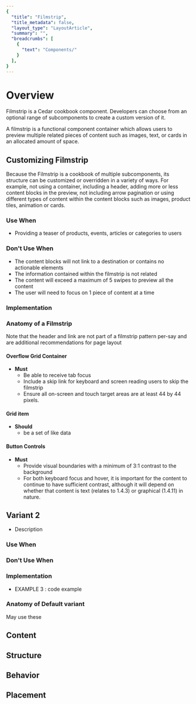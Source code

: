 ```yaml
---
{
  "title": "Filmstrip",
  "title_metadata": false,
  "layout_type": "LayoutArticle",
  "summary": "",
  "breadcrumbs": [
    {
      "text": "Components/"
    }
  ],
}
---
```



<cdr-doc-table-of-contents-shell >

# Overview
    

<cdr-doc-alert icon="info">Filmstrip is a Cedar cookbook component. Developers can choose from an optional range of subcomponents to create a custom version of it.</cdr-doc-alert>

A filmstrip is a functional component container which allows users to preview multiple related pieces of content such as images, text, or cards in an allocated amount of space.

## Customizing Filmstrip

Because the Filmstrip is a cookbook of multiple subcomponents, its structure can be customized or overridden in a variety of ways. For example, not using a container, including a header, adding more or less content blocks in the preview, not including arrow pagination or using different types of content within the content blocks such as images, product tiles, animation or cards.

### Use When
- Providing a teaser of products, events, articles or categories to users

### Don't Use When
- The content blocks will not link to a destination or contains no actionable elements
- The information contained within the filmstrip is not related
- The content will exceed a maximum of 5 swipes to preview all the content
- The user will need to focus on 1 piece of content at a time 

### Implementation

<cdr-img src="https://i.imgur.com/Co3dIqI.jpg" alt="image of REI.com product recommendations filmstrip"/>

### Anatomy of a Filmstrip

<cdr-img src="https://i.imgur.com/ZSpOvmp.jpg" alt="a wireframe outlining the parts listed below"/>

Note that the header and link are not part of a filmstrip pattern per-say and are additional recommendations for page layout
#### Overflow Grid Container

- **Must**
  - Be able to receive tab focus
  - Include a skip link for keyboard and screen reading users to skip the filmstrip
  - Ensure all on-screen and touch target areas are at least 44 by 44 pixels.

#### Grid item

- **Should**
  - be a set of like data

#### Button Controls

- **Must**
  - Provide visual boundaries with a minimum of 3:1 contrast to the background
  - For both keyboard focus and hover, it is important for the content to continue to have sufficient contrast, although it will depend on whether that content is text (relates to 1.4.3) or graphical (1.4.11) in nature.

## Variant 2

-  Description

### Use When

### Don't Use When
### Implementation

-  EXAMPLE 3 : code example
  
### Anatomy of Default variant


May use these 
## Content
  
## Structure
  
## Behavior 

## Placement 

</cdr-doc-table-of-contents-shell>
